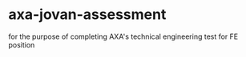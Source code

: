 # axa-jovan-assessment
for the purpose of completing AXA's technical engineering test for FE position